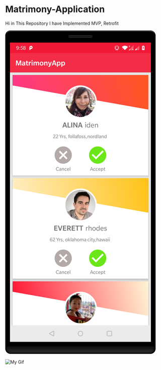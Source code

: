 # Matrimony-Application
Hi in This Repository I have Implemented MVP, Retrofit





![Main Design 1](https://raw.githubusercontent.com/NitinKnave/Matrimony-Application/master/app/src/main/assets/img1.png)


![My Gif](https://raw.githubusercontent.com/NitinKnave/Matrimony-Application/master/app/src/main/assets/mygif.gif)

